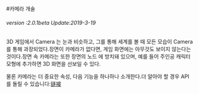 #카메라 개술

###### *version :2.0.1beta   Update:2019-3-19*

3D 게임에서 Camera 는 눈과 비슷하고, 그를 통해 세계를 볼 때 모든 모습이 Camera를 통해 과장되었다.장면이 카메라가 없다면, 게임 화면에는 아무것도 보이지 않는다는 것이다.장면 속 카메라는 또한 장면의 노드 에 방치돼 있으며, 예를 들어 주인공 캐릭터 모형에 추가하면 3D 화면을 선보일 수 있다.

물론 카메라는 더 중요한 속성, 다음 기능을 하나하나 소개한다.더 알아야 할 경우 API 를 돌릴 수 있습니다:[链接](https://layaair.ldc.layabox.com/api2/Chinese/index.html?category=Core&class=laya.d3.core.Camera)

